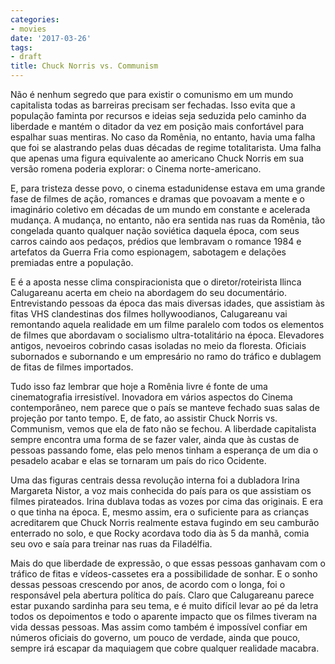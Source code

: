 ```yaml
---
categories:
- movies
date: '2017-03-26'
tags:
- draft
title: Chuck Norris vs. Communism
---
```


Não é nenhum segredo que para existir o comunismo em um mundo capitalista todas as barreiras precisam ser fechadas. Isso evita que a população faminta por recursos e ideias seja seduzida pelo caminho da liberdade e mantém o ditador da vez em posição mais confortável para espalhar suas mentiras. No caso da Romênia, no entanto, havia uma falha que foi se alastrando pelas duas décadas de regime totalitarista. Uma falha que apenas uma figura equivalente ao americano Chuck Norris em sua versão romena poderia explorar: o Cinema norte-americano.

E, para tristeza desse povo, o cinema estadunidense estava em uma grande fase de filmes de ação, romances e dramas que povoavam a mente e o imaginário coletivo em décadas de um mundo em constante e acelerada mudança. A mudança, no entanto, não era sentida nas ruas da Romênia, tão congelada quanto qualquer nação soviética daquela época, com seus carros caindo aos pedaços, prédios que lembravam o romance 1984 e artefatos da Guerra Fria como espionagem, sabotagem e delações premiadas entre a população.

E é a aposta nesse clima conspiracionista que o diretor/roteirista Ilinca Calugareanu acerta em cheio na abordagem do seu documentário. Entrevistando pessoas da época das mais diversas idades, que assistiam às fitas VHS clandestinas dos filmes hollywoodianos, Calugareanu vai remontando aquela realidade em um filme paralelo com todos os elementos de filmes que abordavam o socialismo ultra-totalitário na época. Elevadores antigos, nevoeiros cobrindo casas isoladas no meio da floresta. Oficiais subornados e subornando e um empresário no ramo do tráfico e dublagem de fitas de filmes importados.

Tudo isso faz lembrar que hoje a Romênia livre é fonte de uma cinematografia irresistível. Inovadora em vários aspectos do Cinema contemporâneo, nem parece que o país se manteve fechado suas salas de projeção por tanto tempo. E, de fato, ao assistir Chuck Norris vs. Communism, vemos que ela de fato não se fechou. A liberdade capitalista sempre encontra uma forma de se fazer valer, ainda que às custas de pessoas passando fome, elas pelo menos tinham a esperança de um dia o pesadelo acabar e elas se tornaram um país do rico Ocidente.

Uma das figuras centrais dessa revolução interna foi a dubladora Irina Margareta Nistor, a voz mais conhecida do país para os que assistiam os filmes pirateados. Irina dublava todas as vozes por cima das originais. E era o que tinha na época. E, mesmo assim, era o suficiente para as crianças acreditarem que Chuck Norris realmente estava fugindo em seu camburão enterrado no solo, e que Rocky acordava todo dia às 5 da manhã, comia seu ovo e saía para treinar nas ruas da Filadélfia.

Mais do que liberdade de expressão, o que essas pessoas ganhavam com o tráfico de fitas e vídeos-cassetes era a possibilidade de sonhar. E o sonho dessas pessoas crescendo por anos, de acordo com o longa, foi o responsável pela abertura política do país. Claro que Calugareanu parece estar puxando sardinha para seu tema, e é muito difícil levar ao pé da letra todos os depoimentos e todo o aparente impacto que os filmes tiveram na vida dessas pessoas. Mas assim como também é impossível confiar em números oficiais do governo, um pouco de verdade, ainda que pouco, sempre irá escapar da maquiagem que cobre qualquer realidade macabra.